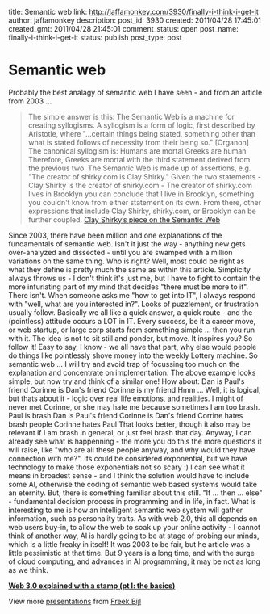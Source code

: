 title: Semantic web
link: http://jaffamonkey.com/3930/finally-i-think-i-get-it
author: jaffamonkey
description: 
post_id: 3930
created: 2011/04/28 17:45:01
created_gmt: 2011/04/28 21:45:01
comment_status: open
post_name: finally-i-think-i-get-it
status: publish
post_type: post

# Semantic web

Probably the best analagy of semantic web I have seen - and from an article from 2003 ... 

> The simple answer is this: The Semantic Web is a machine for creating syllogisms. A syllogism is a form of logic, first described by Aristotle, where "...certain things being stated, something other than what is stated follows of necessity from their being so." [Organon] The canonical syllogism is: Humans are mortal Greeks are human Therefore, Greeks are mortal with the third statement derived from the previous two. The Semantic Web is made up of assertions, e.g. "The creator of shirky.com is Clay Shirky." Given the two statements \- Clay Shirky is the creator of shirky.com \- The creator of shirky.com lives in Brooklyn you can conclude that I live in Brooklyn, something you couldn't know from either statement on its own. From there, other expressions that include Clay Shirky, shirky.com, or Brooklyn can be further coupled. [Clay Shirky’s piece on the Semantic Web](http://www.shirky.com/writings/semantic_syllogism.html)

Since 2003, there have been million and one explanations of the fundamentals of semantic web. Isn't it just the way - anything new gets over-analyzed and dissected - until you are swamped with a million variations on the same thing. Who is right? Well, most could be right as what they define is pretty much the same as within this article. Simplicity always throws us - I don't think it's just me, but I have to fight to contain the more infuriating part of my mind that decides "there must be more to it". There isn't. When someone asks me "how to get into IT", I always respond with "well, what are you interested in?". Looks of puzzlement, or frustration usually follow. Basically we all like a quick answer, a quick route - and the (pointless) attitude occurs a LOT in IT. Every success, be it a career move, or web startup, or large corp starts from something simple ... then you run with it. The idea is not to sit still and ponder, but move. It inspires you? So follow it! Easy to say, I know - we all have that part, why else would people do things like pointlessly shove money into the weekly Lottery machine. So semantic web ... I will try and avoid trap of focussing too much on the explanation and concentrate on implementation. The above example looks simple, but now try and think of a similar one! How about: Dan is Paul's friend Corinne is Dan's friend Corinne is my friend Hmm ... Well, it is logical, but thats about it - logic over real life emotions, and realities. I might of never met Corinne, or she may hate me because sometimes I am too brash. Paul is brash Dan is Paul's friend Corinne is Dan's friend Corrine hates brash people Corinne hates Paul That looks better, though it also may be relevant if I am brash in general, or just feel brash that day. Anyway, I can already see what is happenning - the more you do this the more questions it will raise, like "who are all these people anyway, and why would they have connection with me?". Its could be considered exponential, but we have technology to make those exponentials not so scary :) I can see what it means in broadest sense - and I think the solution would have to include some AI, otherwise the coding of semantic web based systems would take an eternity. But, there is something familiar about this still. "If ... then ... else" - fundamental decision process in programming and in life, in fact. What is interesting to me is how an intelligent semantic web system will gather information, such as personality traits. As with web 2.0, this all depends on web users buy-in, to allow the web to soak up your online activity - I cannot think of another way, AI is hardly going to be at stage of probing our minds, which is a little freaky in itself! It was 2003 to be fair, but he article was a little pessimistic at that time. But 9 years is a long time, and with the surge of cloud computing, and advances in AI programming, it may be not as long as we think. 

**[Web 3.0 explained with a stamp (pt I: the basics)](http://www.slideshare.net/freekbijl/web-30-explained-with-a-stamp)**

View more [presentations](http://www.slideshare.net/) from [Freek Bijl](http://www.slideshare.net/freekbijl)
